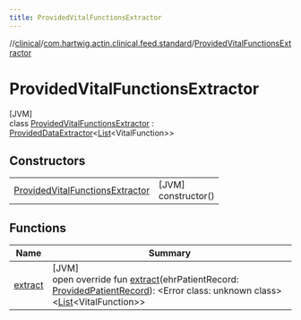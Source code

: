 ```yaml
---
title: ProvidedVitalFunctionsExtractor
---
```

//[clinical](../../../index.html)/[com.hartwig.actin.clinical.feed.standard](../index.html)/[ProvidedVitalFunctionsExtractor](index.html)



# ProvidedVitalFunctionsExtractor



[JVM]\
class [ProvidedVitalFunctionsExtractor](index.html) : [ProvidedDataExtractor](../-provided-data-extractor/index.html)&lt;[List](https://kotlinlang.org/api/latest/jvm/stdlib/kotlin.collections/-list/index.html)&lt;VitalFunction&gt;&gt;



## Constructors


| | |
|---|---|
| [ProvidedVitalFunctionsExtractor](-provided-vital-functions-extractor.html) | [JVM]<br>constructor() |


## Functions


| Name | Summary |
|---|---|
| [extract](extract.html) | [JVM]<br>open override fun [extract](extract.html)(ehrPatientRecord: [ProvidedPatientRecord](../-provided-patient-record/index.html)): &lt;Error class: unknown class&gt;&lt;[List](https://kotlinlang.org/api/latest/jvm/stdlib/kotlin.collections/-list/index.html)&lt;VitalFunction&gt;&gt; |

